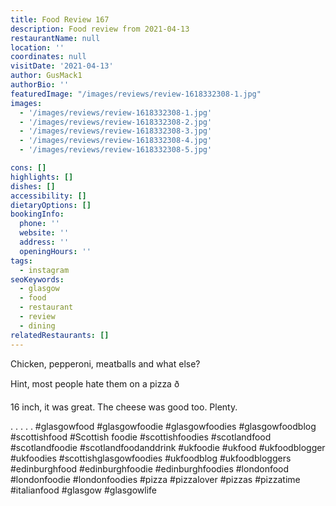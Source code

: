 ```yaml
---
title: Food Review 167
description: Food review from 2021-04-13
restaurantName: null
location: ''
coordinates: null
visitDate: '2021-04-13'
author: GusMack1
authorBio: ''
featuredImage: "/images/reviews/review-1618332308-1.jpg"
images:
  - '/images/reviews/review-1618332308-1.jpg'
  - '/images/reviews/review-1618332308-2.jpg'
  - '/images/reviews/review-1618332308-3.jpg'
  - '/images/reviews/review-1618332308-4.jpg'
  - '/images/reviews/review-1618332308-5.jpg'

cons: []
highlights: []
dishes: []
accessibility: []
dietaryOptions: []
bookingInfo:
  phone: ''
  website: ''
  address: ''
  openingHours: ''
tags:
  - instagram
seoKeywords:
  - glasgow
  - food
  - restaurant
  - review
  - dining
relatedRestaurants: []
---
```

Chicken, pepperoni, meatballs and what else?

Hint, most people hate them on a pizza ð

16 inch, it was great. The cheese was good too. Plenty.

.
.
.
.
.
#glasgowfood #glasgowfoodie #glasgowfoodies #glasgowfoodblog #scottishfood #Scottish foodie #scottishfoodies #scotlandfood #scotlandfoodie #scotlandfoodanddrink #ukfoodie #ukfood #ukfoodblogger #ukfoodies #scottishglasgowfoodies #ukfoodblog #ukfoodbloggers #edinburghfood #edinburghfoodie #edinburghfoodies #londonfood #londonfoodie #londonfoodies #pizza #pizzalover #pizzas #pizzatime #italianfood #glasgow #glasgowlife
